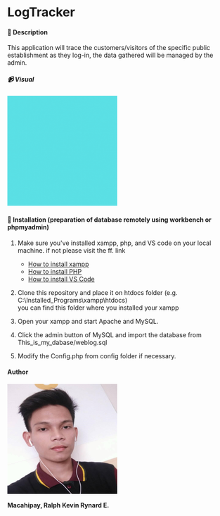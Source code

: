 # LogTracker


#### :page_facing_up: Description
This application will trace the customers/visitors of the specific public establishment
 as they log-in, the data gathered will be managed by the admin. 

##### :video_camera: Visual
<img src="md/workout.gif" width="250" height="250"/>

#### :name_badge: Installation (preparation of database remotely using workbench or phpmyadmin)
1. Make sure you've installed xampp, php, and VS code on your local machine. if not please visit the ff. link
    - [How to install xampp](https://www.youtube.com/watch?v=-f8N4FEQWyY)
    - [How to install PHP](https://www.youtube.com/watch?v=mVBe75aGBHQ&t=7s)
    - [How to install VS Code](https://www.youtube.com/watch?v=l6Axw8pAWv0)
2. Clone this repository and place it on htdocs folder (e.g. C:\Installed_Programs\xampp\htdocs)  
you can find this folder where you installed your xampp

3. Open your xampp and start Apache and MySQL.

4. Click the admin button of MySQL and import the database from This_is_my_dabase/weblog.sql
5. Modify the Config.php from config folder if necessary.

#### Author
<img src="md/profile.jpg" width="250" height="250"/>  

**Macahipay, Ralph Kevin Rynard E.**
